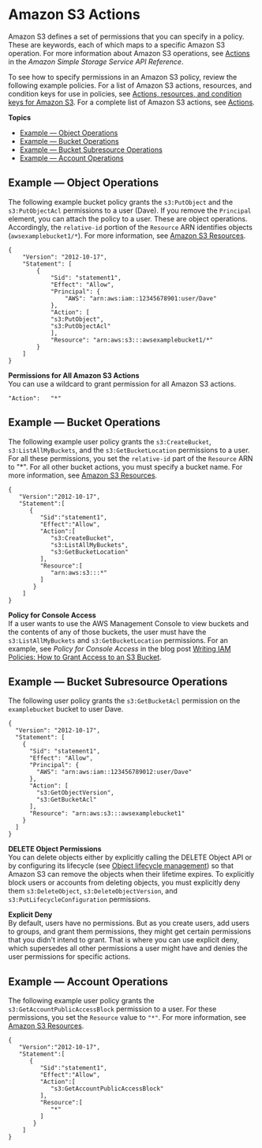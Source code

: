 # Amazon S3 Actions<a name="using-with-s3-actions"></a>

Amazon S3 defines a set of permissions that you can specify in a policy\. These are keywords, each of which maps to a specific Amazon S3 operation\. For more information about Amazon S3 operations, see [Actions](https://docs.aws.amazon.com/AmazonS3/latest/API/API_Operations.html) in the *Amazon Simple Storage Service API Reference*\. 

To see how to specify permissions in an Amazon S3 policy, review the following example policies\. For a list of Amazon S3 actions, resources, and condition keys for use in policies, see [Actions, resources, and condition keys for Amazon S3](list_amazons3.md)\. For a complete list of Amazon S3 actions, see [Actions](https://docs.aws.amazon.com/AmazonS3/latest/API/API_Operations.html)\.

**Topics**
+ [Example — Object Operations](#using-with-s3-actions-related-to-objects)
+ [Example — Bucket Operations](#using-with-s3-actions-related-to-buckets)
+ [Example — Bucket Subresource Operations](#using-with-s3-actions-related-to-bucket-subresources)
+ [Example — Account Operations](#using-with-s3-actions-related-to-accounts)

## Example — Object Operations<a name="using-with-s3-actions-related-to-objects"></a>

The following example bucket policy grants the `s3:PutObject` and the `s3:PutObjectAcl` permissions to a user \(Dave\)\. If you remove the `Principal` element, you can attach the policy to a user\. These are object operations\. Accordingly, the `relative-id` portion of the `Resource` ARN identifies objects \(`awsexamplebucket1/*`\)\. For more information, see [Amazon S3 Resources](s3-arn-format.md)\.

```
{
    "Version": "2012-10-17",
    "Statement": [
        {
            "Sid": "statement1",
            "Effect": "Allow",
            "Principal": {
                "AWS": "arn:aws:iam::12345678901:user/Dave"
            },
            "Action": [
            "s3:PutObject",
            "s3:PutObjectAcl"
            ],
            "Resource": "arn:aws:s3:::awsexamplebucket1/*"
        }
    ]
}
```

**Permissions for All Amazon S3 Actions**  
You can use a wildcard to grant permission for all Amazon S3 actions\.

```
"Action":   "*"
```

## Example — Bucket Operations<a name="using-with-s3-actions-related-to-buckets"></a>

The following example user policy grants the `s3:CreateBucket`, `s3:ListAllMyBuckets`, and the `s3:GetBucketLocation` permissions to a user\. For all these permissions, you set the `relative-id` part of the `Resource` ARN to "\*"\. For all other bucket actions, you must specify a bucket name\. For more information, see [Amazon S3 Resources](s3-arn-format.md)\.

```
{
   "Version":"2012-10-17",
   "Statement":[
      {
         "Sid":"statement1",
         "Effect":"Allow",
         "Action":[
            "s3:CreateBucket", 
            "s3:ListAllMyBuckets", 
            "s3:GetBucketLocation"  
         ],
         "Resource":[
            "arn:aws:s3:::*"
         ]
       }
    ]
}
```

**Policy for Console Access**  
If a user wants to use the AWS Management Console to view buckets and the contents of any of those buckets, the user must have the `s3:ListAllMyBuckets` and `s3:GetBucketLocation` permissions\. For an example, see *Policy for Console Access* in the blog post [Writing IAM Policies: How to Grant Access to an S3 Bucket](https://aws.amazon.com/blogs/security/writing-iam-policies-how-to-grant-access-to-an-amazon-s3-bucket/)\.

## Example — Bucket Subresource Operations<a name="using-with-s3-actions-related-to-bucket-subresources"></a>

The following user policy grants the `s3:GetBucketAcl` permission on the `examplebucket` bucket to user Dave\.

```
{
  "Version": "2012-10-17",
  "Statement": [
    {
      "Sid": "statement1",
      "Effect": "Allow",
      "Principal": {
        "AWS": "arn:aws:iam::123456789012:user/Dave"
      },
      "Action": [
        "s3:GetObjectVersion",
        "s3:GetBucketAcl"
      ],
      "Resource": "arn:aws:s3:::awsexamplebucket1"
    }
  ]
}
```

**DELETE Object Permissions**  
You can delete objects either by explicitly calling the DELETE Object API or by configuring its lifecycle \(see [Object lifecycle management](object-lifecycle-mgmt.md)\) so that Amazon S3 can remove the objects when their lifetime expires\. To explicitly block users or accounts from deleting objects, you must explicitly deny them `s3:DeleteObject`, `s3:DeleteObjectVersion`, and `s3:PutLifecycleConfiguration` permissions\. 

**Explicit Deny**  
By default, users have no permissions\. But as you create users, add users to groups, and grant them permissions, they might get certain permissions that you didn't intend to grant\. That is where you can use explicit deny, which supersedes all other permissions a user might have and denies the user permissions for specific actions\.

## Example — Account Operations<a name="using-with-s3-actions-related-to-accounts"></a>

The following example user policy grants the `s3:GetAccountPublicAccessBlock` permission to a user\. For these permissions, you set the `Resource` value to `"*"`\. For more information, see [Amazon S3 Resources](s3-arn-format.md)\.

```
{
   "Version":"2012-10-17",
   "Statement":[
      {
         "Sid":"statement1",
         "Effect":"Allow",
         "Action":[
            "s3:GetAccountPublicAccessBlock" 
         ],
         "Resource":[
            "*"
         ]
       }
    ]
}
```